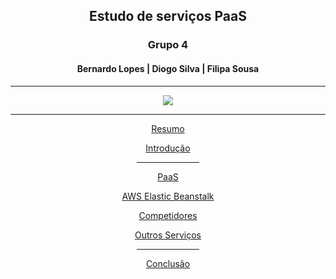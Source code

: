 <h2 align="center"> Estudo de serviços PaaS </h2> 

<h3 align="center"> Grupo 4 </h3>

<h4 align="center"> Bernardo Lopes | Diogo Silva | Filipa Sousa </h4>

<hr>

<div align="center">
<img src="https://user-images.githubusercontent.com/91042645/160569682-149ae26e-a821-4905-9f4e-f427c448ebc6.png">
</div>

<hr>

<div align="center">
  <p><a href="https://github.com/MrBen777/Trabalho_PaaS_Grupo_4/blob/main/Componentes/Resumo.md">Resumo</a></p>
  <p><a href="https://github.com/MrBen777/Trabalho_PaaS_Grupo_4/blob/main/Componentes/Introdução.md">Introdução</a></p>
  <hr width=20%>
  <p><a href="https://github.com/MrBen777/Trabalho_PaaS_Grupo_4/blob/main/Componentes/PaaS.md">PaaS</a></p>
  <p><a href="https://github.com/MrBen777/Trabalho_PaaS_Grupo_4/blob/main/Componentes/Beanstalk.md">AWS Elastic Beanstalk</a></p>
  <p><a href="https://github.com/MrBen777/Trabalho_PaaS_Grupo_4/blob/main/Componentes/Competidores.md">Competidores</a></p>
  <p><a href="https://github.com/MrBen777/Trabalho_PaaS_Grupo_4/blob/main/Componentes/Servi%C3%A7osAWS.md">Outros Serviços</a></p>
  
  <hr width=20%>
  
  <p><a href="https://github.com/MrBen777/Trabalho_PaaS_Grupo_4/blob/main/Componentes/Conclus%C3%A3o.md">Conclusão</a></p>
</div>

